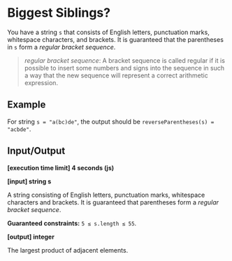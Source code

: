 # Biggest Siblings?

You have a string `s` that consists of English letters, punctuation marks, whitespace characters, and brackets. It is guaranteed that the parentheses in `s` form a _regular bracket sequence_.

>_regular bracket sequence_: A bracket sequence is called regular if it is possible to insert some numbers and signs into the sequence in such a way that the new sequence will represent a correct arithmetic expression.

## Example

For string `s = "a(bc)de"`, the output should be `reverseParentheses(s) = "acbde"`.

## Input/Output

**[execution time limit] 4 seconds (js)**

**[input] string s**

A string consisting of English letters, punctuation marks, whitespace characters and brackets. It is guaranteed that parentheses form a _regular bracket sequence_.

**Guaranteed constraints:**
`5 ≤ s.length ≤ 55`.

**[output] integer**

The largest product of adjacent elements.